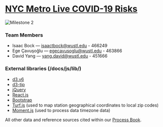# [NYC Metro Live COVID-19 Risks](https://washuvis.github.io/nyccovid/)
![Milestone 2](https://washuvis.github.io/nyccovid/images/Milestone2.png "Milestone 2")

### Team Members
- Isaac Bock — isaactbock@wustl.edu - 466249
- Ege Çavuşoğlu — egecavusoglu@wustl.edu - 463866
- David Yang — yang.david@wustl.edu - 451666

### External libraries (/docs/js/lib/)
- [d3.v6](https://d3js.org/)
- [d3-tip](https://github.com/caged/d3-tip)
- [jQuery](https://jquery.com/)
- [React.js](https://reactjs.org/)
- [Bootstrap](https://getbootstrap.com/)
- [Turf.js](https://turfjs.org/) (used to map station geographical coordinates to local zip codes)
- [Moment.js](https://momentjs.com/) (used to process data timezone data)

All other data and reference sources cited within our [Process Book](https://washuvis.github.io/nyccovid/processBook.html).
